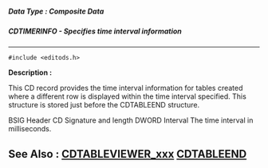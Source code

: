 ##### Data Type : Composite Data
##### CDTIMERINFO - Specifies time interval information
---
```
#include <editods.h>
```
**Description :**

This CD record provides the time interval information for tables created where 
a different row is displayed within the time interval specified.  This 
structure is stored just before the CDTABLEEND structure.

BSIG Header  CD Signature and length
DWORD Interval  The time interval  in milliseconds.

**See Also :**
[CDTABLEVIEWER_xxx](/domino-c-api-docs/reference/Symb/CDTABLEVIEWER_xxx)
[CDTABLEEND](/domino-c-api-docs/reference/Data/CDTABLEEND)
---
